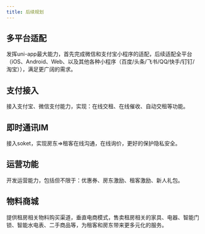 ```yaml
---
title: 后续规划
---
```


## 多平台适配
发挥uni-app最大能力，首先完成微信和支付宝小程序的适配，后续适配全平台（iOS、Android、Web、以及其他各种小程序（百度/头条/飞书/QQ/快手/钉钉/淘宝）），满足更广阔的需求。
## 支付接入
接入支付宝、微信支付能力，实现：在线交租、在线催收、自动交租等功能。
## 即时通讯IM
接入soket，实现房东=>租客在线沟通，在线询价，更好的保护隐私安全。
## 运营功能
开发运营能力，包括但不限于：优惠券、房东激励、租客激励、新人礼包。
## 物料商城
提供租房相关物料购买渠道，垂直电商模式，售卖租房相关的家具、电器、智能门锁、智能水电表、二手商品等，为租客和房东带来更多元化的服务。